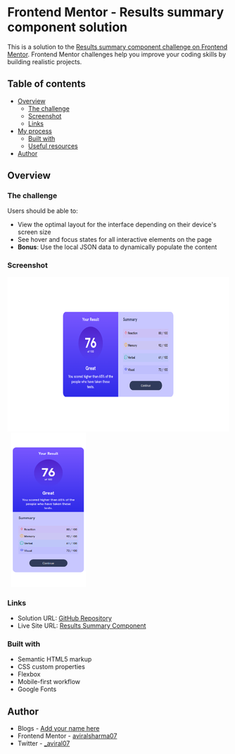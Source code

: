 # Frontend Mentor - Results summary component solution

This is a solution to the [Results summary component challenge on Frontend Mentor](https://www.frontendmentor.io/challenges/results-summary-component-CE_K6s0maV). Frontend Mentor challenges help you improve your coding skills by building realistic projects.

## Table of contents

- [Overview](#overview)
  - [The challenge](#the-challenge)
  - [Screenshot](#screenshot)
  - [Links](#links)
- [My process](#my-process)
  - [Built with](#built-with)
  - [Useful resources](#useful-resources)
- [Author](#author)

## Overview

### The challenge

Users should be able to:

- View the optimal layout for the interface depending on their device's screen size
- See hover and focus states for all interactive elements on the page
- **Bonus**: Use the local JSON data to dynamically populate the content

### Screenshot

<img src="./screenshots/desktop-result.png" alt="Alt Text" width="650" height="350">
&nbsp;
<img src="./screenshots/mobile-result.png" alt="Alt Text" width="170" height="350">

### Links

- Solution URL: [GitHub Repository](https://github.com/aviralsharma07/results-summary-component)
- Live Site URL: [Results Summary Component](https://results-summary-component-avi.netlify.app)

### Built with

- Semantic HTML5 markup
- CSS custom properties
- Flexbox
- Mobile-first workflow
- Google Fonts

## Author

- Blogs - [Add your name here](https://hashnode.com/@aviralsharma)
- Frontend Mentor - [aviralsharma07](https://www.frontendmentor.io/profile/aviralsharma07)
- Twitter - [\_aviral07](https://www.twitter.com/_aviral07)
